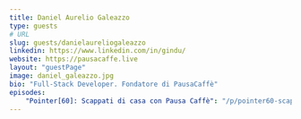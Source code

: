 ```yaml
---
title: Daniel Aurelio Galeazzo
type: guests
# URL
slug: guests/danielaureliogaleazzo
linkedin: https://www.linkedin.com/in/gindu/
website: https://pausacaffe.live
layout: "guestPage"
image: daniel_galeazzo.jpg
bio: "Full-Stack Developer. Fondatore di PausaCaffè"
episodes: 
    "Pointer[60]: Scappati di casa con Pausa Caffè": "/p/pointer60-scappati-di-casa-con-pausa-caffè/"
---
```


